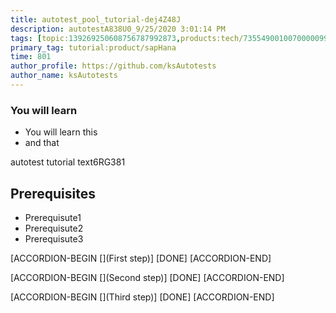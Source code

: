 ```yaml
---
title: autotest_pool_tutorial-dej4Z48J
description: autotestA838U0_9/25/2020 3:01:14 PM
tags: [topic:139269250608756787992873,products:tech/73554900100700000996,tutorial:experience/advanced]
primary_tag: tutorial:product/sapHana
time: 801
author_profile: https://github.com/ksAutotests
author_name: ksAutotests
---
```

### You will learn
- You will learn this
- and that

autotest tutorial text6RG381

## Prerequisites
- Prerequisute1
- Prerequisute2
- Prerequisute3

[ACCORDION-BEGIN [](First step)]
[DONE]
[ACCORDION-END]

[ACCORDION-BEGIN [](Second step)]
[DONE]
[ACCORDION-END]

[ACCORDION-BEGIN [](Third step)]
[DONE]
[ACCORDION-END]

